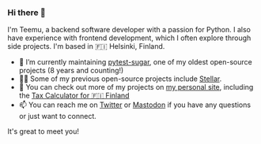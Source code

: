 ### Hi there 👋

I'm Teemu, a backend software developer with a passion for Python. I also have experience with frontend development, which I often explore through side projects. I'm based in 🇫🇮 Helsinki, Finland.

- 🔭 I’m currently maintaining [pytest-sugar](https://github.com/Teemu/pytest-sugar), one of my oldest open-source projects (8 years and counting!)
- 👨‍💻 Some of my previous open-source projects include [Stellar]([fastmonkeys/stellar](https://github.com/fastmonkeys/stellar)).
- 💬 You can check out more of my projects on [my personal site](https://nuudeli.com/), including the [Tax Calculator for 🇫🇮 Finland](https://taxes.nuudeli.com/)
- 📫 You can reach me on [Twitter](https://twitter.com/froball) or [Mastodon](https://mstdn.social/@teemu) if you have any questions or just want to connect.

It's great to meet you!
